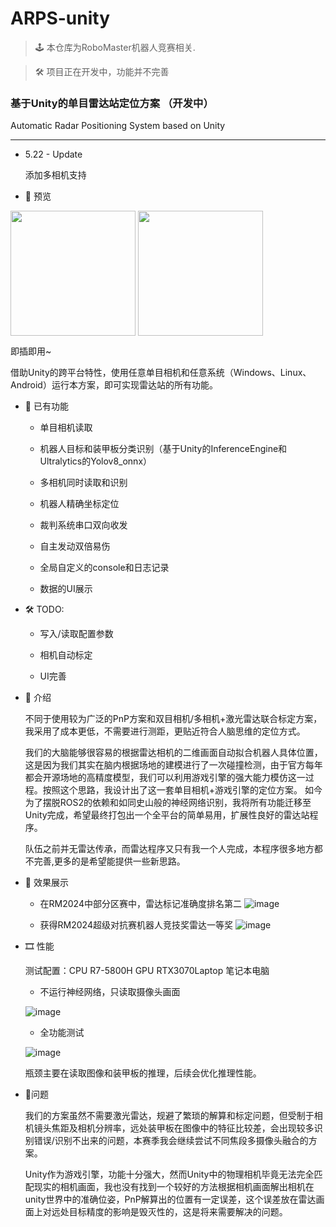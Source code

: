 # ARPS-unity 
> 🕹 本仓库为RoboMaster机器人竞赛相关.

> 🛠 项目正在开发中，功能并不完善

### 基于Unity的单目雷达站定位方案 （开发中）

Automatic Radar Positioning System based on Unity

---

- 5.22 - Update

  添加多相机支持

- 🎈 预览

<image src="https://github.com/user-attachments/assets/93acbfde-9e41-4c4a-beae-6dc43a1b6c7d" align="center" height="200"/>
<image src="https://github.com/user-attachments/assets/f7f4631d-283d-46de-9c2b-d43f0f4e53dc" align="center" height="200"/>

即插即用~

借助Unity的跨平台特性，使用任意单目相机和任意系统（Windows、Linux、Android）运行本方案，即可实现雷达站的所有功能。

- 🏅 已有功能
  - 单目相机读取
    
  - 机器人目标和装甲板分类识别（基于Unity的InferenceEngine和Ultralytics的Yolov8_onnx）

  - 多相机同时读取和识别
    
  - 机器人精确坐标定位
    
  - 裁判系统串口双向收发
 
  - 自主发动双倍易伤
    
  - 全局自定义的console和日志记录
    
  - 数据的UI展示
    
- 🛠 TODO: 
  - 写入/读取配置参数
    
  - 相机自动标定
    
  - UI完善

- 📢 介绍

  不同于使用较为广泛的PnP方案和双目相机/多相机+激光雷达联合标定方案，我采用了成本更低，不需要进行测距，更贴近符合人脑思维的定位方式。

  我们的大脑能够很容易的根据雷达相机的二维画面自动拟合机器人具体位置，这是因为我们其实在脑内根据场地的建模进行了一次碰撞检测，由于官方每年都会开源场地的高精度模型，我们可以利用游戏引擎的强大能力模仿这一过程。按照这个思路，我设计出了这一套单目相机+游戏引擎的定位方案。
  如今为了摆脱ROS2的依赖和如同史山般的神经网络识别，我将所有功能迁移至Unity完成，希望最终打包出一个全平台的简单易用，扩展性良好的雷达站程序。

  队伍之前并无雷达传承，而雷达程序又只有我一个人完成，本程序很多地方都不完善,更多的是希望能提供一些新思路。

- 🎯 效果展示
  
  - 在RM2024中部分区赛中，雷达标记准确度排名第二
![image](https://github.com/user-attachments/assets/52434ac5-1e85-4291-8b5a-6c27c7678b24)

  - 获得RM2024超级对抗赛机器人竞技奖雷达一等奖
![image](https://github.com/user-attachments/assets/3747ad4b-2504-4d47-8461-7e592e7105e5)
- 🎞 性能

  测试配置：CPU R7-5800H   GPU RTX3070Laptop  笔记本电脑
  
  - 不运行神经网络，只读取摄像头画面
    
  ![image](https://github.com/user-attachments/assets/a9345c1c-a7e2-49ac-b36c-744a91464029)
  - 全功能测试
    
  ![image](https://github.com/user-attachments/assets/37ad3e21-149b-48f6-ac1c-23b92f6272fe)

  瓶颈主要在读取图像和装甲板的推理，后续会优化推理性能。

  
- 🔧问题

  我们的方案虽然不需要激光雷达，规避了繁琐的解算和标定问题，但受制于相机镜头焦距及相机分辨率，远处装甲板在图像中的特征比较差，会出现较多识别错误/识别不出来的问题，本赛季我会继续尝试不同焦段多摄像头融合的方案。

  Unity作为游戏引擎，功能十分强大，然而Unity中的物理相机毕竟无法完全匹配现实的相机画面，我也没有找到一个较好的方法根据相机画面解出相机在unity世界中的准确位姿，PnP解算出的位置有一定误差，这个误差放在雷达画面上对远处目标精度的影响是毁灭性的，这是将来需要解决的问题。
